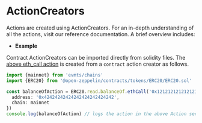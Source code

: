 # ActionCreators

Actions are created using ActionCreators. For an in-depth understanding of all the actions, visit our reference documentation. A brief overview includes:

- **Example**

Contract ActionCreators can be imported directly from solidity files. The [above eth_call action](./overview.md/##Actions) is created from a `contract` action creator as follows. 

```typescript
import {mainnet} from 'evmts/chains'
import {ERC20} from '@open-zeppelin/contracts/tokens/ERC20/ERC20.sol'

const balanceOfAction = ERC20.read.balanceOf.ethCall('0x121212121212121212121212', {
  address: '0x42424242424242424242424242', 
  chain: mainnet
})
console.log(balanceOfAction) // logs the action in the above Action section
```


